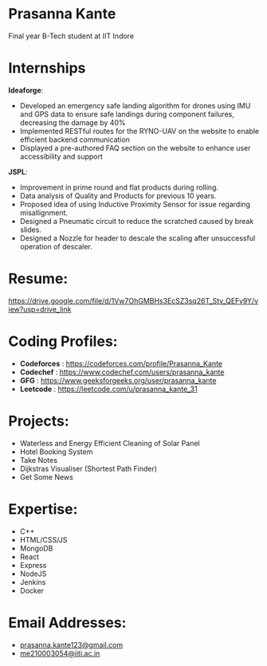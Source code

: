 
# Prasanna Kante
Final year B-Tech student at IIT Indore

# Internships
**Ideaforge**: 
- Developed an emergency safe landing algorithm for drones using IMU and GPS data to ensure safe landings during component failures, decreasing the damage by 40%
- Implemented RESTful routes for the RYNO-UAV on the website to enable efficient backend communication
- Displayed a pre-authored FAQ section on the website to enhance user accessibility and support

**JSPL**: 
- Improvement in prime round and flat products during rolling.
- Data analysis of Quality and Products for previous 10 years.
- Proposed idea of using Inductive Proximity Sensor for issue regarding misallignment.
- Designed a Pneumatic circuit to reduce the scratched caused by break slides.
- Designed a Nozzle for header to descale the scaling after unsuccessful operation of descaler.

# Resume: 
  https://drive.google.com/file/d/1Vw7OhGMBHs3EcSZ3sq26T_Stv_QEFv9Y/view?usp=drive_link

# Coding Profiles: 
- **Codeforces** : https://codeforces.com/profile/Prasanna_Kante
- **Codechef**   : https://www.codechef.com/users/prasanna_kante
- **GFG**        : https://www.geeksforgeeks.org/user/prasanna_kante
- **Leetcode**   : https://leetcode.com/u/prasanna_kante_31

# Projects:
  - Waterless and Energy Efficient Cleaning of Solar Panel
  - Hotel Booking System
  - Take Notes
  - Dijkstras Visualiser (Shortest Path Finder)
  - Get Some News

# Expertise:
- C++
- HTML/CSS/JS
- MongoDB
- React
- Express
- NodeJS
- Jenkins
- Docker
  


# Email Addresses: 
  - prasanna.kante123@gmail.com
  - me210003054@iiti.ac.in

